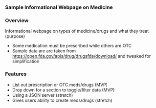### Sample Informational Webpage on Medicine

### Overview
Informational webpage on types of medicine/drugs and what they treat (purpose)
* Some medication must be prescribed while others are OTC
* Sample data are are taken from https://open.fda.gov/apis/drug/drugsfda/download/ and tweaked for simplification

### Features
* List out prescription or OTC meds/drugs (MVP)
* Drop down for a section to toggle/filter data (MVP)
* Using a JSON server (stretch)
* Gives users ability to create meds/drugs (stretch)
